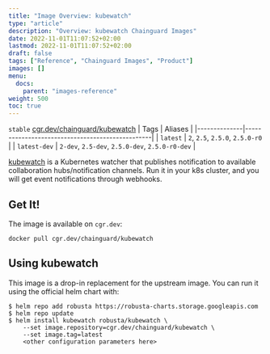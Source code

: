```yaml
---
title: "Image Overview: kubewatch"
type: "article"
description: "Overview: kubewatch Chainguard Images"
date: 2022-11-01T11:07:52+02:00
lastmod: 2022-11-01T11:07:52+02:00
draft: false
tags: ["Reference", "Chainguard Images", "Product"]
images: []
menu:
  docs:
    parent: "images-reference"
weight: 500
toc: true
---
```


`stable` [cgr.dev/chainguard/kubewatch](https://github.com/chainguard-images/images/tree/main/images/kubewatch)
| Tags         | Aliases                                         |
|--------------|-------------------------------------------------|
| `latest`     | `2`, `2.5`, `2.5.0`, `2.5.0-r0`                 |
| `latest-dev` | `2-dev`, `2.5-dev`, `2.5.0-dev`, `2.5.0-r0-dev` |



[kubewatch](https://github.com/robusta-dev/kubewatch) is a Kubernetes watcher that publishes notification to available collaboration hubs/notification channels. Run it in your k8s cluster, and you will get event notifications through webhooks.

## Get It!

The image is available on `cgr.dev`:

```
docker pull cgr.dev/chainguard/kubewatch
```

## Using kubewatch

This image is a drop-in replacement for the upstream image.
You can run it using the official helm chart with:

```shell
$ helm repo add robusta https://robusta-charts.storage.googleapis.com
$ helm repo update
$ helm install kubewatch robusta/kubewatch \
    --set image.repository=cgr.dev/chainguard/kubewatch \
    --set image.tag=latest
    <other configuration parameters here>
```

